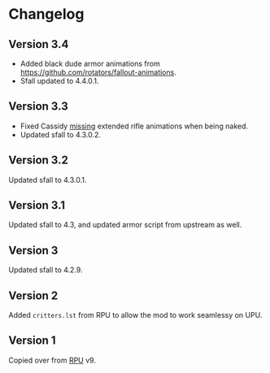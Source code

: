 # Changelog

## Version 3.4

- Added black dude armor animations from https://github.com/rotators/fallout-animations.
- Sfall updated to 4.4.0.1.

## Version 3.3

- Fixed Cassidy [missing](https://forums.bgforge.net/viewtopic.php?f=39&p=1000#p999) extended rifle animations when being naked.
- Updated sfall to 4.3.0.2.

## Version 3.2

Updated sfall to 4.3.0.1.

## Version 3.1

Updated sfall to 4.3, and updated armor script from upstream as well.

## Version 3

Updated sfall to 4.2.9.

## Version 2

Added `critters.lst` from RPU to allow the mod to work seamlessy on UPU.

## Version 1

Copied over from [RPU](https://github.com/BGforgeNet/Fallout2_Restoration_Project) v9.
